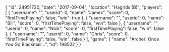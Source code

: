 {
  "id": 24951720,
  "date": "2017-09-04",
  "location": "Hagrids (B)",
  "players": [
    {
      "username": "",
      "userid": 0,
      "name": "James",
      "score": 0,
      "firstTimePlaying": false,
      "win": true
    },
    {
      "username": "",
      "userid": 0,
      "name": "Bill",
      "score": 0,
      "firstTimePlaying": false,
      "win": false
    },
    {
      "username": "",
      "userid": 0,
      "name": "Nick",
      "score": 0,
      "firstTimePlaying": false,
      "win": false
    },
    {
      "username": "",
      "userid": 0,
      "name": "Chris",
      "score": 0,
      "firstTimePlaying": false,
      "win": false
    }
  ],
  "game": {
    "name": "Archer: Once You Go Blackmail...",
    "id": 198522
  }
}
